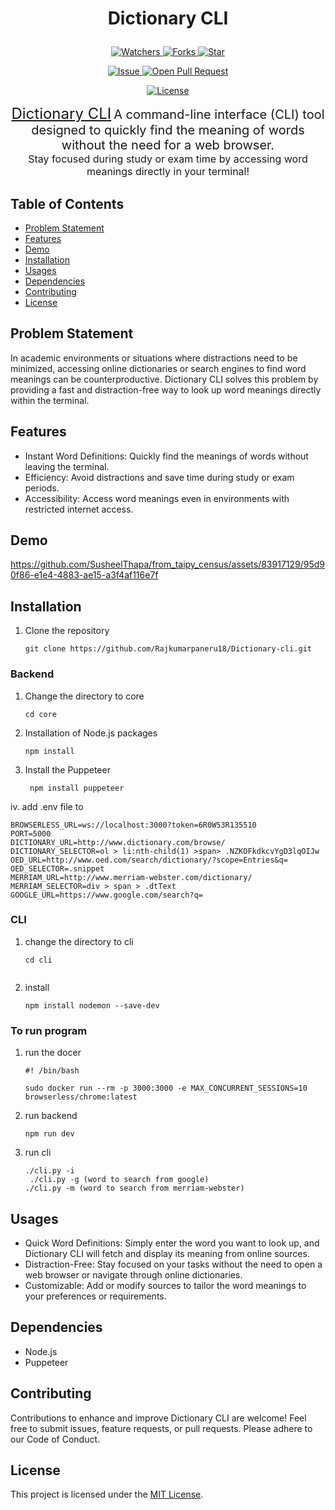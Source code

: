 # <p align="center">Dictionary CLI</p>
<p align="center">
    <a href="https://github.com/Rajkumarpaneru18/Dictionary-cli/watchers" target="_blank">
        <img src="https://img.shields.io/github/watchers/Rajkumarpaneru18/Dictionary-cli?style=for-the-badge&logo=appveyor" alt="Watchers"/>
    </a>
    <a href="https://github.com/Rajkumarpaneru18/Dictionary-cli/network/members" target="_blank">
        <img src="https://img.shields.io/github/forks/Rajkumarpaneru18/Dictionary-cli?style=for-the-badge&logo=appveyor" alt="Forks"/>
    </a>
    <a href="https://github.com/Rajkumarpaneru18/Dictionary-cli/stargazers" target="_blank">
        <img src="https://img.shields.io/github/stars/Rajkumarpaneru18/Dictionary-cli?style=for-the-badge&logo=appveyor" alt="Star"/>
    </a>
</p>
<p align="center">
    <a href="https://github.com/Rajkumarpaneru18/Dictionary-cli/issues" target="_blank">
        <img src="https://img.shields.io/github/issues/Rajkumarpaneru18/Dictionary-cli.svg?style=for-the-badge&logo=appveyor" alt="Issue"/>
    </a>
    <a href="https://github.com/Rajkumarpaneru18/Dictionary-cli/pulls" target="_blank">
        <img src="https://img.shields.io/github/issues-pr/Rajkumarpaneru18/Dictionary-cli.svg?style=for-the-badge&logo=appveyor" alt="Open Pull Request"/>
    </a>
</p>
<p align="center">
    <a href="https://github.com/Rajkumarpaneru18/Dictionary-cli/blob/main/LICENSE" target="_blank">
        <img src="https://img.shields.io/github/license/Rajkumarpaneru18/Dictionary-cli?style=for-the-badge&logo=appveyor" alt="License" />
    </a>
</p>
<p align="center">
  <a href="https://github.com/Rajkumarpaneru18/Dictionary-cli" style="font-size: 24px;">Dictionary CLI</a>
  <span style="font-size: 20px;">A command-line interface (CLI) tool designed to quickly find the meaning of words without the need for a web browser.</span><br>
  <span style="font-size: 16px;">Stay focused during study or exam time by accessing word meanings directly in your terminal!</span><br>
</p>

## Table of Contents

- [Problem Statement](#problem-statement)
- [Features](#features)
- [Demo](#demo)
- [Installation](#installation)
- [Usages](#usages)
- [Dependencies](#dependencies)
- [Contributing](#contributing)
- [License](#license)

## Problem Statement
In academic environments or situations where distractions need to be minimized, accessing online dictionaries or search engines to find word meanings can be counterproductive. Dictionary CLI solves this problem by providing a fast and distraction-free way to look up word meanings directly within the terminal.

## Features 
- Instant Word Definitions: Quickly find the meanings of words without leaving the terminal.
- Efficiency: Avoid distractions and save time during study or exam periods.
- Accessibility: Access word meanings even in environments with restricted internet access.


## Demo

https://github.com/SusheelThapa/from_taipy_census/assets/83917129/95d90f86-e1e4-4883-ae15-a3f4af116e7f

## Installation
1. Clone the repository 
   ```
   git clone https://github.com/Rajkumarpaneru18/Dictionary-cli.git

   ```

### Backend
1. Change the directory to core
    ```
    cd core

   ```
2. Installation of Node.js packages
   ```
   npm install
   
   ```
3. Install the Puppeteer 
   ```
    npm install puppeteer
   
   ```

iv. add .env file to 
```
BROWSERLESS_URL=ws://localhost:3000?token=6R0W53R135510
PORT=5000
DICTIONARY_URL=http://www.dictionary.com/browse/
DICTIONARY_SELECTOR=ol > li:nth-child(1) >span> .NZKOFkdkcvYgD3lqOIJw
OED_URL=http://www.oed.com/search/dictionary/?scope=Entries&q=
OED_SELECTOR=.snippet
MERRIAM_URL=http://www.merriam-webster.com/dictionary/
MERRIAM_SELECTOR=div > span > .dtText
GOOGLE_URL=https://www.google.com/search?q=
```
### CLI
1. change the directory to cli
   ```
   cd cli
  
   ```
2. install
   ```
   npm install nodemon --save-dev
   
    ```
### To run program
1. run the docer
   ```
   #! /bin/bash

   sudo docker run --rm -p 3000:3000 -e MAX_CONCURRENT_SESSIONS=10 browserless/chrome:latest
   ```
2. run backend
    ```
    npm run dev
   ```
3. run cli
    ```
    ./cli.py -i
     ./cli.py -g (word to search from google)
    ./cli.py -m (word to search from merriam-webster)

   ```
## Usages
- Quick Word Definitions: Simply enter the word you want to look up, and Dictionary CLI will fetch and display its meaning from online sources.
- Distraction-Free: Stay focused on your tasks without the need to open a web browser or navigate through online dictionaries.
- Customizable: Add or modify sources to tailor the word meanings to your preferences or requirements.

## Dependencies
- Node.js
- Puppeteer

## Contributing
Contributions to enhance and improve Dictionary CLI are welcome! Feel free to submit issues, feature requests, or pull requests. Please adhere to our Code of Conduct.


## License

This project is licensed under the [MIT License](/LICENSE).
